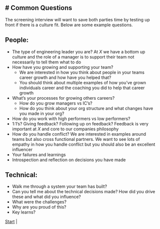 ## # Common Questions

The screening interview will want to save both parties time by testing up front if there is a culture fit. Below are some example questions.



## People:

* The type of engineering leader you are? At *X* we have a bottom up culture and the role of a manager is to support their team not necessarily to tell them what to do
* How have you growing and supporting your team? 
  * We are interested in how you think about people in your teams career growth and how have you helped that? 
  * You should think about multiple examples of how you’ve grown individuals career and the coaching you did to help that career growth
* What’s your processes for growing others careers?  
  * How do you grow managers vs IC’s?  
  * How do you think about your org structure and what changes have you made in your org?  
* How do you work with high performers vs low performers?  
* 1:1’s? Giving feedback? Following up on feedback? Feedback is very important at *X* and core to our companies philosophy  
* How do you handle conflict? We are interested in examples around teams but also cross functional partners. We want to see lots of empathy in how you handle conflict but you should also be an excellent influencer  
* Your failures and learnings  
* Introspection and reflection on decisions you have made  

## Technical:

* Walk me through a system your team has built?  
* Can you tell me about the technical decisions made? How did you drive these and what did you influence?  
* What were the challenges?  
* Why are you proud of this?  
* Key learns?





[Start](README.md) | 
